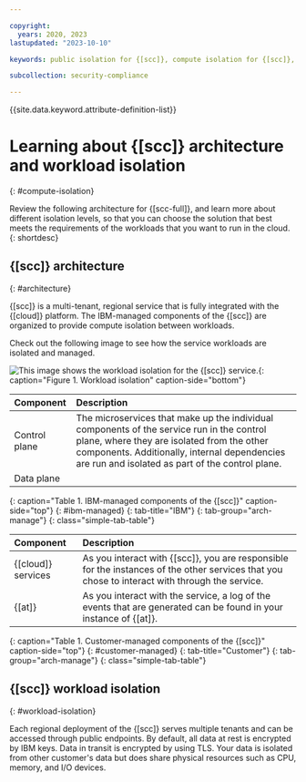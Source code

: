 ```yaml
---

copyright:
  years: 2020, 2023
lastupdated: "2023-10-10"

keywords: public isolation for {[scc]}, compute isolation for {[scc]}, {[scc]} architecture, workload isolation in {[scc]} 

subcollection: security-compliance

---
```


{{site.data.keyword.attribute-definition-list}}


# Learning about {[scc]} architecture and workload isolation
{: #compute-isolation}

Review the following architecture for {[scc-full]}, and learn more about different isolation levels, so that you can choose the solution that best meets the requirements of the workloads that you want to run in the cloud.
{: shortdesc}


## {[scc]} architecture
{: #architecture}

{[scc]} is a multi-tenant, regional service that is fully integrated with the {[cloud]} platform. The IBM-managed components of the {[scc]} are organized to provide compute isolation between workloads. 

Check out the following image to see how the service workloads are isolated and managed.

![This image shows the workload isolation for the {[scc]} service.](../images/architecture.svg){: caption="Figure 1. Workload isolation" caption-side="bottom"}

| Component | Description |
|:----------|:------------|
| Control plane | The microservices that make up the individual components of the service run in the control plane, where they are isolated from the other components. Additionally, internal dependencies are run and isolated as part of the control plane. |
| Data plane |  |
{: caption="Table 1. IBM-managed components of the {[scc]}" caption-side="top"}
{: #ibm-managed}
{: tab-title="IBM"}
{: tab-group="arch-manage"}
{: class="simple-tab-table"}

| Component | Description |
|:----------|:------------|
| {[cloud]} services | As you interact with {[scc]}, you are responsible for the instances of the other services that you chose to interact with through the service. |
| {[at]} | As you interact with the service, a log of the events that are generated can be found in your instance of {[at]}. |
{: caption="Table 1. Customer-managed components of the {[scc]}" caption-side="top"}
{: #customer-managed}
{: tab-title="Customer"}
{: tab-group="arch-manage"}
{: class="simple-tab-table"}



## {[scc]} workload isolation
{: #workload-isolation}

Each regional deployment of the {[scc]} serves multiple tenants and can be accessed through public endpoints. By default, all data at rest is encrypted by IBM keys. Data in transit is encrypted by using TLS. Your data is isolated from other customer's data but does share physical resources such as CPU, memory, and I/O devices. 

